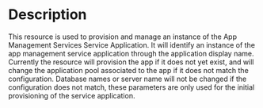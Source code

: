 # Description

This resource is used to provision and manage an instance of the App Management
Services Service Application. It will identify an instance of the app
management service application through the application display name. Currently
the resource will provision the app if it does not yet exist, and will change
the application pool associated to the app if it does not match the
configuration. Database names or server name will not be changed if the
configuration does not match, these parameters are only used for the initial
provisioning of the service application.
